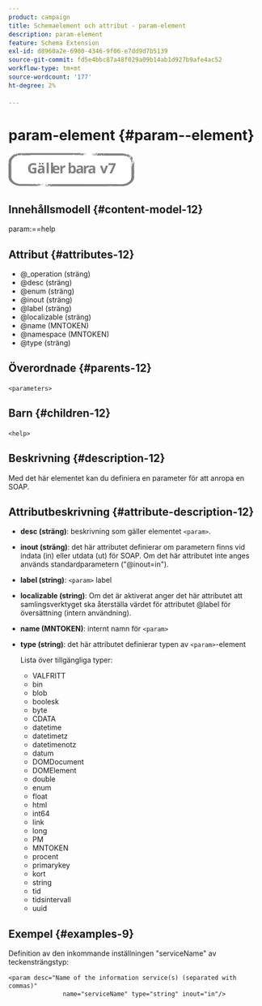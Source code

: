 ```yaml
---
product: campaign
title: Schemaelement och attribut - param-element
description: param-element
feature: Schema Extension
exl-id: d8960a2e-6900-4346-9f06-e7dd9d7b5139
source-git-commit: fd5e4bbc87a48f029a09b14ab1d927b9afe4ac52
workflow-type: tm+mt
source-wordcount: '177'
ht-degree: 2%

---
```


# param-element {#param--element}

![](../../../assets/v7-only.svg)

## Innehållsmodell {#content-model-12}

param:==help

## Attribut {#attributes-12}

* @_operation (sträng)
* @desc (sträng)
* @enum (sträng)
* @inout (sträng)
* @label (sträng)
* @localizable (sträng)
* @name (MNTOKEN)
* @namespace (MNTOKEN)
* @type (sträng)

## Överordnade {#parents-12}

`<parameters>`

## Barn {#children-12}

`<help>`

## Beskrivning {#description-12}

Med det här elementet kan du definiera en parameter för att anropa en SOAP.

## Attributbeskrivning {#attribute-description-12}

* **desc (sträng)**: beskrivning som gäller elementet `<param>`.
* **inout (sträng)**: det här attributet definierar om parametern finns vid indata (in) eller utdata (ut) för SOAP. Om det här attributet inte anges används standardparametern (&quot;@inout=in&quot;).
* **label (string)**: `<param>` label
* **localizable (string)**: Om det är aktiverat anger det här attributet att samlingsverktyget ska återställa värdet för attributet @label för översättning (intern användning).
* **name (MNTOKEN)**: internt namn för `<param>`
* **type (string)**: det här attributet definierar typen av `<param>`-element

  Lista över tillgängliga typer:

   * VALFRITT
   * bin
   * blob
   * boolesk
   * byte
   * CDATA
   * datetime
   * datetimetz
   * datetimenotz
   * datum
   * DOMDocument
   * DOMElement
   * double
   * enum
   * float
   * html
   * int64
   * link
   * long
   * PM
   * MNTOKEN
   * procent
   * primarykey
   * kort
   * string
   * tid
   * tidsintervall
   * uuid

## Exempel {#examples-9}

Definition av den inkommande inställningen &quot;serviceName&quot; av teckensträngstyp:

```
<param desc="Name of the information service(s) (separated with commas)"
               name="serviceName" type="string" inout="in"/>
```
